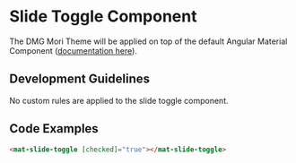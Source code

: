 # Slide Toggle Component

The DMG Mori Theme will be applied on top of the default Angular Material Component ([documentation here](https://material.angular.io/components/slide-toggle/overview)).

## Development Guidelines

No custom rules are applied to the slide toggle component.

## Code Examples

``` html
<mat-slide-toggle [checked]="true"></mat-slide-toggle>
```
